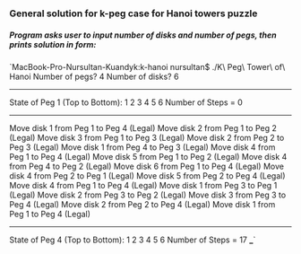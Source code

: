 ### General solution for k-peg case for Hanoi towers puzzle

##### Program asks user to input number of disks and number of pegs, then prints solution in form:

`MacBook-Pro-Nursultan-Kuandyk:k-hanoi nursultan\$ ./K\ Peg\ Tower\ of\ Hanoi
Number of pegs? 4
Number of disks? 6

---

State of Peg 1 (Top to Bottom): 1 2 3 4 5 6
Number of Steps = 0

---

Move disk 1 from Peg 1 to Peg 4 (Legal)
Move disk 2 from Peg 1 to Peg 2 (Legal)
Move disk 3 from Peg 1 to Peg 3 (Legal)
Move disk 2 from Peg 2 to Peg 3 (Legal)
Move disk 1 from Peg 4 to Peg 3 (Legal)
Move disk 4 from Peg 1 to Peg 4 (Legal)
Move disk 5 from Peg 1 to Peg 2 (Legal)
Move disk 4 from Peg 4 to Peg 2 (Legal)
Move disk 6 from Peg 1 to Peg 4 (Legal)
Move disk 4 from Peg 2 to Peg 1 (Legal)
Move disk 5 from Peg 2 to Peg 4 (Legal)
Move disk 4 from Peg 1 to Peg 4 (Legal)
Move disk 1 from Peg 3 to Peg 1 (Legal)
Move disk 2 from Peg 3 to Peg 2 (Legal)
Move disk 3 from Peg 3 to Peg 4 (Legal)
Move disk 2 from Peg 2 to Peg 4 (Legal)
Move disk 1 from Peg 1 to Peg 4 (Legal)

---

State of Peg 4 (Top to Bottom): 1 2 3 4 5 6
Number of Steps = 17
************\_************`
